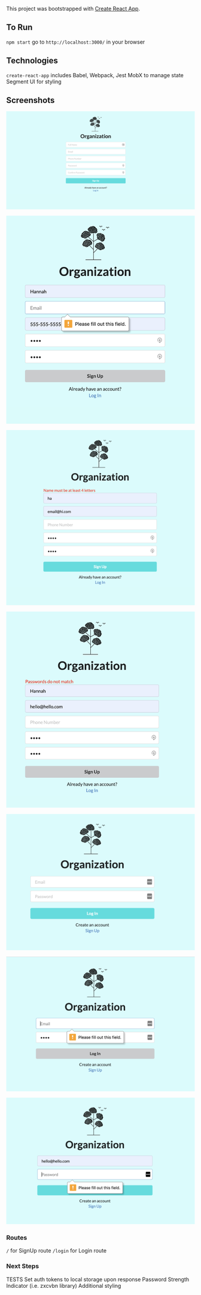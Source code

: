 This project was bootstrapped with [Create React App](https://github.com/facebook/create-react-app).

## To Run
`npm start`
go to `http://localhost:3000/` in your browser

## Technologies
`create-react-app` includes Babel, Webpack, Jest
MobX to manage state
Segment UI for styling

## Screenshots

![alt text](public/static/signup.png "signup page")

![alt text](public/static/email_required_signup.png "email required validation error")

![alt text](public/static/name_too_short.png "name validation error")

![alt text](public/static/passwords_do_not_match.png "password confirmation validation error")

![alt text](public/static/login.png "login page")

![alt text](public/static/email_required.png "email required validation error")

![alt text](public/static/password_required.png "email required validation error")


### Routes

`/` for SignUp route
`/login` for Login route


### Next Steps
 TESTS
 Set auth tokens to local storage upon response
 Password Strength Indicator (i.e. zxcvbn library)
 Additional styling
